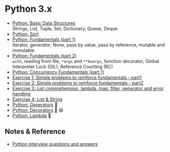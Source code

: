 # Python 3.x  
  * [Python: Basic Data Structures](https://github.com/harishvc/quick-references/blob/master/python3/python-intro1.md)  
    Strings, List, Tuple, Set, Dictionary, Queue, Deque
  * [Python: Sort](https://github.com/harishvc/quick-references/blob/master/python3/python-sort.md) 
  * [Python: Fundamentals (part 1)](https://github.com/harishvc/quick-references/blob/master/python3/python-intro4.md)  
     Iterator, generator, None, pass by value, pass by reference, mutable and immutable
  * [Python: Fundamentals (part 2)](https://github.com/harishvc/quick-references/blob/master/python3/python-intro4b.md)  
     `with`, reading from file, `*args` and `**kwargs`, function decorator, Global Interpreter Lock (GIL), Reference Counting (RC)   
  * [Python: Concurrency Fundamentals (part 1)](https://github.com/harishvc/quick-references/blob/master/python3/python-intro4c.md)  
  * [Exercise 1: Simple problems to reinforce fundamentals - part1](https://github.com/harishvc/quick-references/blob/master/python3/python-intro-7.md)  
  * [Exercise 2: Simple problems to reinforce fundamentals - part2](https://github.com/harishvc/quick-references/blob/master/python3/python-intro-12.md)      
  * [Exercise 3: List comprehension, lambda, map, filter, generator and error handling](https://github.com/harishvc/quick-references/blob/master/python3/python-intro-6.md)  
  * [Exercise 4: List & String](https://github.com/harishvc/quick-references/blob/master/python3/python-intro-8.md) 
  * [Python: Generators](http://harishvc.com/2015/11/30/python-generator/) :art:     
  * [Python: Decorators](https://github.com/harishvc/quick-references/blob/master/python3/python-intro-9.md)  :art: :smile:    
  * [Python: Lambda](https://github.com/harishvc/challenges/blob/master/lambda.py) :rocket:   
 
## Notes & Reference
  * [Python interview questions and answers](http://www.ilian.io/python-interview-question-and-answers/)  
